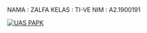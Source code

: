 NAMA    : ZALFA
KELAS   : TI-VE
NIM     : A2.1900191

[![UAS PAPK](https://res.cloudinary.com/marcomontalbano/image/upload/v1642078027/video_to_markdown/images/google-drive--1Q4b4NXKblVqL-LysbEik8OPG1UWJbway-c05b58ac6eb4c4700831b2b3070cd403.jpg)](https://drive.google.com/file/d/1Q4b4NXKblVqL-LysbEik8OPG1UWJbway/view?usp=sharing "UAS PAPK")